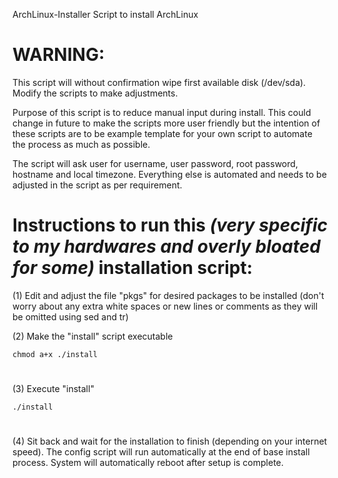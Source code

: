 ArchLinux-Installer
Script to install ArchLinux

#
# WARNING:
This script will without confirmation wipe first available disk (/dev/sda). Modify the scripts to make adjustments.

Purpose of this script is to reduce manual input during install. This could change in future to make the scripts more user friendly but the intention of these scripts are to be example template for your own script to automate the process as much as possible.


The script will ask user for username, user password, root password, hostname and local timezone. Everything else is automated and needs to be adjusted in the script as per requirement.

#
# Instructions to run this *(very specific to my hardwares and overly bloated for some)* installation script:


(1) Edit and adjust the file "pkgs" for desired packages to be installed (don't worry about any extra white spaces or new lines or comments as they will be omitted using sed and tr)

(2) Make the "install" script executable

    chmod a+x ./install
#
(3) Execute "install"

    ./install
#
(4) Sit back and wait for the installation to finish (depending on your internet speed). The config script will run automatically at the end of base install process. System will automatically reboot after setup is complete.
